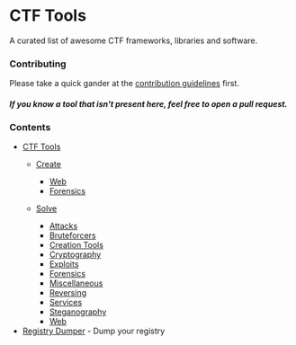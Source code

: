 # CTF Tools

A curated list of awesome CTF frameworks, libraries and software.

### Contributing

Please take a quick gander at the [contribution guidelines](https://github.com/apsdehal/ctf-tools/CONTRIBUTING.md) first.

#### _If you know a tool that isn't present here, feel free to open a pull request._

### Contents

- [CTF Tools](#ctf-tools)
  - [Create](#create)
    - [Web](#create-web)
    - [Forensics](#create-forensics)

  - [Solve](#solve)
    - [Attacks](#solve-attacks)
    - [Bruteforcers](#solve-bruteforcers)
    - [Creation Tools](#solve-create)
    - [Cryptography](#solve-crypto)
    - [Exploits](#solve-exploits)
    - [Forensics](#solve-forensics)
    - [Miscellaneous](#solve-misc)
    - [Reversing](#solve-reversing)
    - [Services](#solve-services)
    - [Steganography](#solve-stegano)
    - [Web](#solve-web)
- [Registry Dumper](http://www.kahusecurity.com/tools/RegistryDumper_v0.1.zip) - Dump your registry
